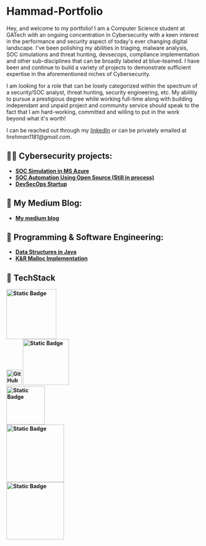 # Hammad-Portfolio
Hey, and welcome to my portfolio! I am a Computer Science student at GATech with an ongoing concentration in Cybersecurity with a keen interest in the performance and security aspect of today's ever changing digital landscape. I've been polishing my abilities in triaging, malware analysis, SOC simulations and threat hunting, devsecops, compliance implementation and other sub-disciplines that can be broadly labeled at blue-teamed. I have been and continue to build a variety of projects to demonstrate sufficient expertise in the aforementioned niches of Cybersecurity. 

I am looking for a role that can be losely categorized within the spectrum of a security/SOC analyst, threat hunting, security engineering, etc. My abilitiy to pursue a prestigious degree while working full-time along with building independant and unpaid project and community service should speak to the fact that I am hard-working, committed and willing to put in the work beyond what it's worth!

I can be reached out through my [linkedIn](https://www.linkedin.com/in/hammadalquraishi/) or can be privately emailed at _hrehman1181@gmail.com_.


<h2>👨‍💻 Cybersecurity projects:</h2>

- <b>[SOC Simulation in MS Azure](https://github.com/Hammad-AlQuraishi/SOCSimulation)</b>
- <b>[SOC Automation Using Open Source (Still in process)](https://github.com/Hammad-AlQuraishi/Automated-SOC)</b>
- <b>[DevSecOps Startup](https://github.com/sectheops)

<h2>📖 My Medium Blog:</h2>

- <b>[My medium blog](https://medium.com/@hrehman1181)</b>

<h2> 🧮 Programming & Software Engineering:</h2>

- <b>[Data Structures in Java](https://github.com/Hammad-AlQuraishi/DataStructures)</b>
- <b>[K&R Malloc Implementation](https://github.com/Hammad-AlQuraishi/dynamic-memory-allocator)</b>

<h2> 🧰 TechStack </h2>

<img alt="Static Badge" src="https://img.shields.io/badge/Microsoft_Azure-white?style=flat&logo=microsoftazure&logoColor=%230078D4" width="130px"></br>
<img alt = "GitHub" src="https://github.com/Hammad-AlQuraishi/Hammad-AlQuraishi/assets/104589055/7bb77630-d0e6-48d5-a095-ba8f1c680f75" width="40px"> <img alt="Static Badge" src="https://img.shields.io/badge/Microsoft_Sentinel-blue?style=flat" width="120px"></br>
<img alt="Static Badge" src="https://img.shields.io/badge/Virtual_Box-grey?style=flat&logo=virtualbox" width="100px"></br>
<img alt="Static Badge" src="https://img.shields.io/badge/Windows_Event_Logs-black?style=flat&logo=windows&logoColor=%230078D4" width="150px"></br>
<img alt="Static Badge" src="https://img.shields.io/badge/Microsoft_SQL_Server-white?style=flat&logo=microsoftsqlserver&logoColor=%23CC2927" width="150px"></br>








